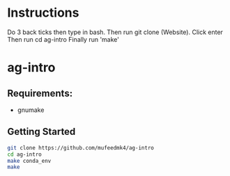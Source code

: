 # Instructions

Do 3 back ticks then type in bash.
Then run git clone (Website). Click enter
Then run cd ag-intro
Finally run 'make'
# ag-intro

## Requirements:

- gnumake

## Getting Started
```bash
git clone https://github.com/mufeedmk4/ag-intro
cd ag-intro
make conda_env
make
```